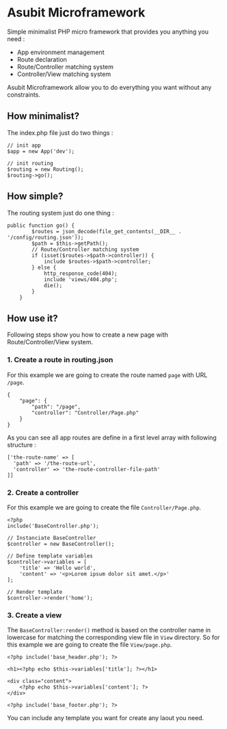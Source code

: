 # Asubit Microframework

Simple minimalist PHP micro framework that provides you anything you need :
- App environment management
- Route declaration
- Route/Controller matching system
- Controller/View matching system

Asubit Microframework allow you to do everything you want without any constraints.

## How minimalist?

The index.php file just do two things : 
```
// init app
$app = new App('dev');

// init routing
$routing = new Routing();
$routing->go();
```

## How simple?

The routing system just do one thing :

```
public function go() {
        $routes = json_decode(file_get_contents(__DIR__ . '/config/routing.json'));
        $path = $this->getPath();
        // Route/Controller matching system
        if (isset($routes->$path->controller)) {
            include $routes->$path->controller;
        } else {
            http_response_code(404);
            include 'views/404.php';
            die();
        }
    }
```

## How use it?

Following steps show you how to create a new page with Route/Controller/View system.

### 1. Create a route in routing.json
For this example we are going to create the route named `page` with URL `/page`.
```
{
    "page": {
        "path": "/page",
        "controller": "Controller/Page.php"
    }
}
```
As you can see all app routes are define in a first level array with following structure : 
```
['the-route-name' => [
  'path' => '/the-route-url',
  'controller' => 'the-route-controller-file-path'
]]
```

### 2. Create a controller
For this example we are going to create the file `Controller/Page.php`.
```
<?php
include('BaseController.php');

// Instanciate BaseController
$controller = new BaseController();

// Define template variables
$controller->variables = [
    'title' => 'Hello world',
    'content' => '<p>Lorem ipsum dolor sit amet.</p>'
];

// Render template
$controller->render('home');
```

### 3. Create a view
The `BaseController:render()` method is based on the controller name in lowercase for matching the corresponding view file in `View` directory.
So for this example we are going to create the file `View/page.php`.
```
<?php include('base_header.php'); ?>

<h1><?php echo $this->variables['title']; ?></h1>

<div class="content">
    <?php echo $this->variables['content']; ?> 
</div>

<?php include('base_footer.php'); ?>
```

You can include any template you want for create any laout you need.
